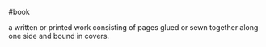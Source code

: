 #book

a written or printed work consisting of pages glued or sewn together along one side and bound in covers.